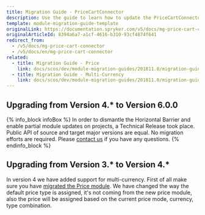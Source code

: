 ```yaml
---
title: Migration Guide - PriceCartConnector
description: Use the guide to learn how to update the PriceCartConnector module.
template: module-migration-guide-template
originalLink: https://documentation.spryker.com/v5/docs/mg-price-cart-connector
originalArticleId: 8394a6a7-a1cf-4616-b310-93cf4874f641
redirect_from:
  - /v5/docs/mg-price-cart-connector
  - /v5/docs/en/mg-price-cart-connector
related:
  - title: Migration Guide - Price
    link: docs/scos/dev/module-migration-guides/201811.0/migration-guide-price.html
  - title: Migration Guide - Multi-Currency
    link: docs/scos/dev/module-migration-guides/201811.0/migration-guide-multi-currency.html
---
```


## Upgrading from Version 4.* to Version 6.0.0

{% info_block infoBox %}
In order to dismantle the Horizontal Barrier and enable partial module updates on projects, a Technical Release took place. Public API of source and target major versions are equal. No migration efforts are required. Please [contact us](https://spryker.com/en/support/) if you have any questions.
{% endinfo_block %}

## Upgrading from Version 3.* to Version 4.*
In version 4 we have added support for multi-currency. First of all make sure you have [migrated the Price module](/docs/scos/dev/module-migration-guides/{{page.version}}/migration-guide-price.html). 
We have changed the way the default price type is assigned, it's not coming from the new price module, also the price will be assigned based on the current price mode, currency, type combination. 

<!-- Last review date: Nov 23, 2017 by Aurimas Ličkus -->
